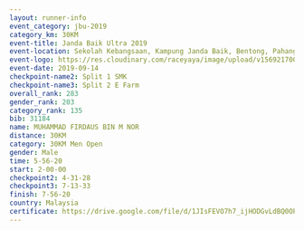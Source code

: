 ```yaml
---
layout: runner-info 
event_category: jbu-2019 
category_km: 30KM 
event-title: Janda Baik Ultra 2019
event-location: Sekolah Kebangsaan, Kampung Janda Baik, Bentong, Pahang, Malaysia 
event-logo: https://res.cloudinary.com/raceyaya/image/upload/v1569217009/logo/janda-baik_vch1pc.jpg 
event-date: 2019-09-14 
checkpoint-name2: Split 1 SMK 
checkpoint-name3: Split 2 E Farm 
overall_rank: 283
gender_rank: 203
category_rank: 135
bib: 31184
name: MUHAMMAD FIRDAUS BIN M NOR
distance: 30KM
category: 30KM Men Open
gender: Male
time: 5-56-20
start: 2-00-00
checkpoint2: 4-31-28
checkpoint3: 7-13-33
finish: 7-56-20
country: Malaysia
certificate: https://drive.google.com/file/d/1JIsFEVO7h7_ijHODGvLdBQ0OPbHIK1oa/view?usp=sharing
---
```

